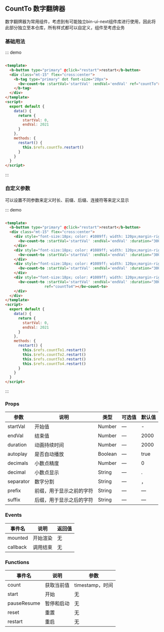 ## CountTo 数字翻牌器

数字翻牌器为常用组件，考虑到有可能独立bin-ui-next组件库进行使用，因此将此部分独立至本仓库，所有样式都可以自定义，组件至考虑业务

### 基础用法

::: demo

```html

<template>
  <b-button type="primary" @click="restart">restart</b-button>
  <div class="mt-15" flex="cross:center">
    <b-tag type="primary" dot font-size="20px">
      <bv-count-to :startVal='startVal' :endVal='endVal' ref="countTo"></b-v>
    </b-tag>
  </div>
</template>
<script>
  export default {
    data() {
      return {
        startVal: 0,
        endVal: 2021
      }
    },
    methods: {
      restart() {
        this.$refs.countTo.restart()
      }
    }
  }
</script>
```

:::

### 自定义参数

可以设置不同参数来定义时长、前缀、后缀、连接符等来定义显示

::: demo

```html

<template>
  <b-button type="primary" @click="restart">restart</b-button>
  <div class="mt-15" flex="cross:center">
    <div style="font-size:18px; color: #1089ff; width: 120px;margin-right:16px;">
      <bv-count-to :startVal='startVal' :endVal='endVal' :duration="3000" ref="countTo1"></bv-count-to>
    </div>
    <div style="font-size:18px; color: #1089ff; width: 120px;margin-right:16px;">
      <bv-count-to :startVal='startVal' :endVal='endVal' :duration="3000" :decimals="2" ref="countTo2"></bv-count-to>
    </div>
    <div style="font-size:18px; color: #1089ff; width: 120px;margin-right:16px;">
      <bv-count-to :startVal='startVal' :endVal='endVal' :duration="3000" separator="" ref="countTo3"></bv-count-to>
    </div>
    <div style="font-size:18px; color: #1089ff; width: 120px;margin-right:16px;">
      <bv-count-to :startVal='startVal' :endVal='endVal' :duration="3000" prefix="$" suffix="美金"
                  ref="countTo4"></bv-count-to>
    </div>
  </div>
</template>
<script>
  export default {
    data() {
      return {
        startVal: 0,
        endVal: 2021
      }
    },
    methods: {
      restart() {
        this.$refs.countTo1.restart()
        this.$refs.countTo2.restart()
        this.$refs.countTo3.restart()
        this.$refs.countTo4.restart()
      }
    }
  }
</script>
```

:::

### Props

| 参数      | 说明    | 类型      | 可选值       | 默认值   |
|---------- |-------- |---------- |-------------  |-------- |
| startVal   | 开始值   | Number  |    —       |    -   |
| endVal     | 结束值   | Number  |    —       |    2000    |
| duration   | 动画持续时间   | Number  |   —   |    2000      |
| autoplay     | 是否自动播放   | Boolean  |   —     |    true    |
| decimals     | 小数点精度   | Number  |   —    |    0    |
| decimal     | 小数点显示   | String  |   —    |    .    |
| separator     | 数字分割   | String  |   —    |    ，    |
| prefix     | 前缀，用于显示之前的字符   | String  |   —    |    —   |
| suffix     | 后缀，用于显示之后的字符   | String  |   —    |    —   |

### Events

| 事件名      | 说明    | 返回值      |
|---------- |-------- |---------- |
| mounted     | 开始渲染   | 无  |
| callback  | 调用结束   | 无  |

### Functions

| 事件名      | 说明    | 参数      |
|---------- |-------- |---------- |
| count     | 获取当前值   | timestamp，时间  |
| start   | 开始   | 无  |
| pauseResume   | 暂停和启动   | 无  |
| reset   | 重置   | 无  |
| restart   | 重启   | 无  |
